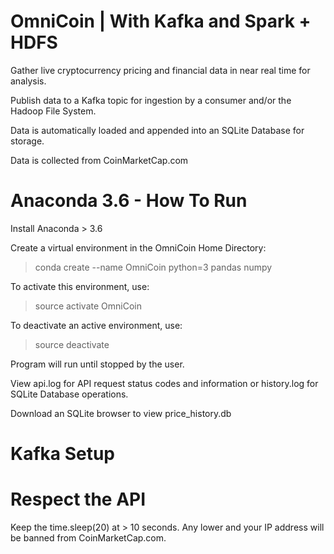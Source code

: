 # OmniCoin | With Kafka and Spark + HDFS
Gather live cryptocurrency pricing and financial data in near real time for analysis. 

Publish data to a Kafka topic for ingestion by a consumer and/or the Hadoop File System.

Data is automatically loaded and appended into an SQLite Database for storage. 

Data is collected from CoinMarketCap.com

# Anaconda 3.6 - How To Run
Install Anaconda > 3.6

Create a virtual environment in the OmniCoin
Home Directory:
> conda create --name OmniCoin python=3 pandas numpy

To activate this environment, use:
> source activate OmniCoin

To deactivate an active environment, use:
> source deactivate

Program will run until stopped by the user.

View api.log for API request status codes and information or history.log for SQLite Database operations.

Download an SQLite browser to view price_history.db

# Kafka Setup

# Respect the API
Keep the time.sleep(20) at > 10 seconds. Any lower and your IP address will be banned from CoinMarketCap.com.

